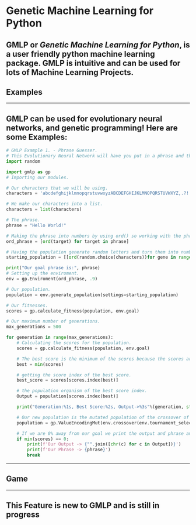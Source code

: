 # Genetic Machine Learning for Python
GMLP or *Genetic Machine Learning for Python*, is a user friendly python machine learning package. GMLP is intuitive and can be used for lots of Machine Learning Projects.
---
## Examples
---
GMLP can be used for evolutionary neural networks, and genetic programming!
Here are some Examples:
---
```python
# GMLP Example 1. - Phrase Guesser.
# This Evolutionary Neural Network will have you put in a phrase and the E.N.N will guess it.
import random

import gmlp as gp
# Importing our modules.

# Our characters that we will be using.
characters = 'abcdefghijklmnopqrstuvwxyzABCDEFGHIJKLMNOPQRSTUVWXYZ,.?!: '

# We make our characters into a list.
characters = list(characters)

# The phrase.
phrase = "Hello World!"

# Making the phrase into numbers by using ord() so working with the phrase will be easier.
ord_phrase = [ord(target) for target in phrase]

# Having the population generate random letters and turn them into numbers using the ord() function.
starting_population = [[ord(random.choice(characters))for gene in range(len(ord_phrase))]for pop_size in range(10000)]

print("Our goal phrase is:", phrase)
# Setting up the enviroment.
env = gp.Enviroment(ord_phrase, .9)

# Our population.
population = env.generate_population(settings=starting_population)

# Our fitnesses.
scores = gp.calculate_fitness(population, env.goal)

# Our maximum number of generations.
max_generations = 500

for generation in range(max_generations):
	# Calculating the scores for the population.
	scores = gp.calculate_fitness(population, env.goal)

	# The best score is the minimum of the scores because the scores are how far you are away from your goal.
	best = min(scores)

	# getting the score index of the best score.
	best_score = scores[scores.index(best)]

	# the population organism of the best score index.
	Output = population[scores.index(best)]

	print("Generation:%1s, Best Score:%2s, Output->%3s"%(generation, str(best_score), ''.join([chr(c) for c in Output])))

	# Our new population is the mutated population of the crossover of the fittest population .
	population = gp.ValueEncodingMut(env.crossover(env.tournament_selection(population, scores, 3), ord_phrase), .15)

	# If we are 0% away from our goal we print the output and phrase and break the loop.
	if min(scores) == 0:
		print(f'Our Output -> {"".join([chr(c) for c in Output])}')
		print(f'Our Phrase -> {phrase}')
		break
```
---
## Game
---
This Feature is new to GMLP and is still in progress
---